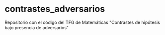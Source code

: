 # contrastes_adversarios
Repositorio con el código del TFG de Matemáticas "Contrastes de hipótesis bajo presencia de adversarios"
